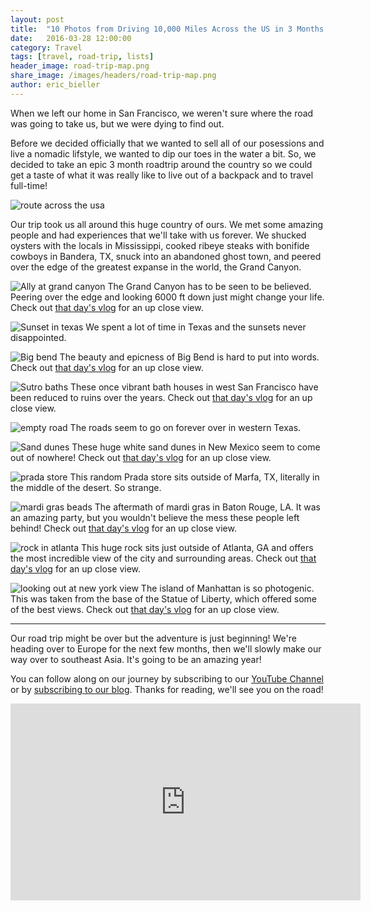 ```yaml
---
layout: post
title:  "10 Photos from Driving 10,000 Miles Across the US in 3 Months."
date:   2016-03-28 12:00:00
category: Travel
tags: [travel, road-trip, lists]
header_image: road-trip-map.png
share_image: /images/headers/road-trip-map.png
author: eric_bieller
---
```


When we left our home in San Francisco, we weren't sure where the road was going to take us, but we were dying to find out.

Before we decided officially that we wanted to sell all of our posessions and live a nomadic lifstyle, we wanted to dip our toes in the water a bit. So, we decided to take an epic 3 month roadtrip around the country so we could get a taste of what it was really like to live out of a backpack and to travel full-time!

![route across the usa](/images/uploads/road-trip-map.png)

Our trip took us all around this huge country of ours. We met some amazing people and had experiences that we'll take with us forever. We shucked oysters with the locals in Mississippi, cooked ribeye steaks with bonifide cowboys in Bandera, TX, snuck into an abandoned ghost town, and peered over the edge of the greatest expanse in the world, the Grand Canyon.

![Ally at grand canyon](/images/uploads/ally-grand-canyon.jpg)
The Grand Canyon has to be seen to be believed. Peering over the edge and looking 6000 ft down just might change your life. Check out [that day's vlog](https://www.youtube.com/watch?v=QQTUyZF_1f0) for an up close view.

![Sunset in texas](/images/uploads/texas-sunset.jpg)
We spent a lot of time in Texas and the sunsets never disappointed.

![Big bend](/images/uploads/allison-eric-big-bend.png)
The beauty and epicness of Big Bend is hard to put into words. Check out [that day's vlog](https://www.youtube.com/watch?v=Fr3DnW5qyXE) for an up close view.

![Sutro baths](/images/uploads/allison-sutro-baths-san-francisco.jpg)
These once vibrant bath houses in west San Francisco have been reduced to ruins over the years. Check out [that day's vlog](https://www.youtube.com/watch?v=omOho20_RtQ) for an up close view.

![empty road](/images/uploads/on-the-road.jpg)
The roads seem to go on forever over in western Texas.

![Sand dunes](/images/uploads/dunes.jpg)
These huge white sand dunes in New Mexico seem to come out of nowhere! Check out [that day's vlog](https://www.youtube.com/watch?v=PCoXUeY9aKw) for an up close view.

![prada store](/images/uploads/prada-marfa.jpg)
This random Prada store sits outside of Marfa, TX, literally in the middle of the desert. So strange.

![mardi gras beads](/images/uploads/beads.jpg)
The aftermath of mardi gras in Baton Rouge, LA. It was an amazing party, but you wouldn't believe the mess these people left behind! Check out [that day's vlog](https://www.youtube.com/watch?v=iM4zqlxLzEw) for an up close view.

![rock in atlanta](/images/uploads/stone-mountain.jpg)
This huge rock sits just outside of Atlanta, GA and offers the most incredible view of the city and surrounding areas. Check out [that day's vlog](https://www.youtube.com/watch?v=k7ajq61CuRE) for an up close view.

![looking out at new york view](/images/uploads/nyc-view.jpg)
The island of Manhattan is so photogenic. This was taken from the base of the Statue of Liberty, which offered some of the best views. Check out [that day's vlog](https://www.youtube.com/watch?v=UMWr6azqyOw) for an up close view. 

----

Our road trip might be over but the adventure is just beginning! We're heading over to Europe for the next few months, then we'll slowly make our way over to southeast Asia. It's going to be an amazing year!

You can follow along on our journey by subscribing to our [YouTube Channel](https://www.youtube.com/c/TheEndlessAdventure?sub_confirmation=1) or by [subscribing to our blog](http://conversational.us6.list-manage.com/subscribe?u=f210e827b5997f97a4c359077&id=cbb27cac9e). Thanks for reading, we'll see you on the road!

<iframe width="560" height="315" src="https://www.youtube.com/embed/Qm7a1IA7oQ8" frameborder="0" allowfullscreen></iframe>